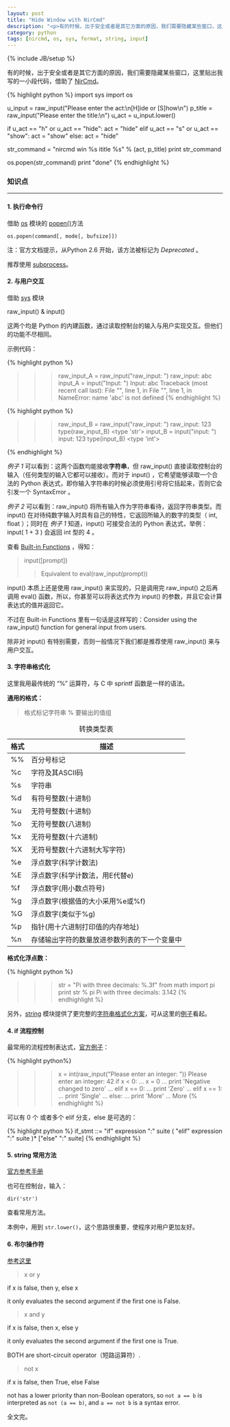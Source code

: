 ```yaml
---
layout: post
title: "Hide Window with NirCmd"
description: "<p>有的时候，出于安全或者是其它方面的原因，我们需要隐藏某些窗口，这里贴出我写的一小段代码，借助了 NirCmd。</p><p>程序不怕小，小程序也有很多的拓展空间，基础从来都是重要的。</p><p>勿在浮沙筑高台。</p>"
category: python
tags: [nircmd, os, sys, format, string, input]
---
```

{% include JB/setup %}

有的时候，出于安全或者是其它方面的原因，我们需要隐藏某些窗口，这里贴出我写的一小段代码，借助了 [NirCmd](http://www.nirsoft.net/utils/nircmd.html)。

{% highlight python %}
import sys
import os

u_input =  raw_input("Please enter the act:\n[H]ide or [S]how\n")
p_title =  raw_input("Please enter the title:\n")
u_act   =  u_input.lower()

if u_act == "h" or u_act == "hide":
	act = "hide"
elif u_act == "s" or u_act == "show":
	act = "show"
else:
	act = "hide"

str_command = "nircmd win %s ititle %s" % (act, p_title)
print str_command

os.popen(str_command)
print "done"
{% endhighlight %}


### 知识点
----


#### 1. 执行命令行

借助 [os](http://docs.python.org/2.7/library/os.html) 模块的 [popen()](http://docs.python.org/2.7/library/os.html#os.popen)方法

`os.popen(command[, mode[, bufsize]])`

注：官方文档提示，从Python 2.6 开始，该方法被标记为 *Deprecated* 。

推荐使用 [subprocess](http://docs.python.org/2.7/library/subprocess.html#module-subprocess)。

####  2. 与用户交互

借助 [sys](http://docs.python.org/2.7/library/sys.html) 模块

raw_input() & input()

这两个均是 Python 的内建函数，通过读取控制台的输入与用户实现交互。但他们的功能不尽相同。

示例代码：

{% highlight python %}
>>> raw_input_A = raw_input("raw_input: ")
 raw_input: abc
 >>> input_A = input("Input: ")
Input: abc
Traceback (most recent call last):
  File "<stdin>", line 1, in <module>
  File "<string>", line 1, in <module>
NameError: name 'abc' is not defined
{% endhighlight %}

{% highlight python %}
>>> raw_input_B = raw_input("raw_input: ")
 raw_input: 123
  >>> type(raw_input_B)
  <type 'str'>
 >>> input_B = input("input: ")
 input: 123
 >>> type(input_B)
 <type 'int'>
 >>>
{% endhighlight %}

*例子 1* 可以看到：这两个函数均能接收**字符串**，但 raw_input() 直接读取控制台的输入（任何类型的输入它都可以接收）。而对于 input() ，它希望能够读取一个合法的 Python 表达式，即你输入字符串的时候必须使用引号将它括起来，否则它会引发一个 SyntaxError 。

*例子 2* 可以看到：raw_input() 将所有输入作为字符串看待，返回字符串类型。而 input() 在对待纯数字输入时具有自己的特性，它返回所输入的数字的类型（ int, float ）；同时在 *例子 1* 知道，input() 可接受合法的 Python 表达式，举例：input( 1 + 3 ) 会返回 int 型的 4 。

查看 [Built-in Functions](http://docs.python.org/2/library/functions.html?highlight=input#built-in-functions) ，得知：


>input(\[prompt])
>>Equivalent to eval(raw_input(prompt))

input() 本质上还是使用 raw_input() 来实现的，只是调用完 raw_input() 之后再调用 eval() 函数，所以，你甚至可以将表达式作为 input() 的参数，并且它会计算表达式的值并返回它。

不过在 Built-in Functions 里有一句话是这样写的：Consider using the raw_input() function for general input from users.

除非对 input() 有特别需要，否则一般情况下我们都是推荐使用 raw_input() 来与用户交互。

#### 3. 字符串格式化

这里我用最传统的 “%” 运算符，与 C 中 sprintf 函数是一样的语法。

**通用的格式：**

>格式标记字符串 % 要输出的值组


<table class="table table-bordered table-striped table-hover">
<caption>转换类型表</caption>
<thead>
		<tr>
			<th>
				格式
			</th>
			<th>
				描述
			</th>
		</tr>
	</thead>
	<tbody>
		<tr>
			<td>
				%%
			</td>
			<td>
				百分号标记
			</td>
		</tr>
		<tr>
			<td>
				%c
			</td>
			<td>
				字符及其ASCII码
			</td>
		</tr>
		<tr>
			<td>
				%s
			</td>
			<td>
				字符串
			</td>
		</tr>
		<tr>
			<td>
				%d
			</td>
			<td>
				有符号整数(十进制)
			</td>
		</tr>
		<tr>
			<td>
				%u
			</td>
			<td>
				无符号整数(十进制)
			</td>
		</tr>
		<tr>
			<td>
				%o
			</td>
			<td>
				无符号整数(八进制)
			</td>
		</tr>
		<tr>
			<td>
				%x
			</td>
			<td>
				无符号整数(十六进制)
			</td>
		</tr>
		<tr>
			<td>
				%X
			</td>
			<td>
				无符号整数(十六进制大写字符)
			</td>
		</tr>
		<tr>
			<td>
				%e
			</td>
			<td>
				浮点数字(科学计数法)
			</td>
		</tr>
		<tr>
			<td>
				%E
			</td>
			<td>
				浮点数字(科学计数法，用E代替e)
			</td>
		</tr>
		<tr>
			<td>
				%f
			</td>
			<td>
				浮点数字(用小数点符号)
			</td>
		</tr>
		<tr>
			<td>
				%g
			</td>
			<td>
				浮点数字(根据值的大小采用%e或%f)
			</td>
		</tr>
		<tr>
			<td>
				%G
			</td>
			<td>
				浮点数字(类似于%g)
			</td>
		</tr>
		<tr>
			<td>
				%p
			</td>
			<td>
				指针(用十六进制打印值的内存地址)
			</td>
		</tr>
		<tr>
			<td>
				%n
			</td>
			<td>
				存储输出字符的数量放进参数列表的下一个变量中
			</td>
		</tr>
	</tbody>

</table>  


**格式化浮点数：**

{% highlight python %}
>>> str = "Pi with three decimals: %.3f"
>>> from math import pi
>>> print str % pi
Pi with three decimals: 3.142
{% endhighlight %}

另外，[string](http://docs.python.org/2/library/string.html) 模块提供了更完整的[字符串格式化方案](http://docs.python.org/2/library/string.html#string-formatting)，可从这里的[例子](http://docs.python.org/2/library/string.html#format-examples)看起。

#### 4. if 流程控制

最常用的流程控制表达式，[官方例子](http://docs.python.org/2/tutorial/controlflow.html#if-statements)：

{% highlight python%}
>>> x = int(raw_input("Please enter an integer: "))
Please enter an integer: 42
>>> if x < 0:
...      x = 0
...      print 'Negative changed to zero'
... elif x == 0:
...      print 'Zero'
... elif x == 1:
...      print 'Single'
... else:
...      print 'More'
...
More
{% endhighlight %}

可以有 0 个 或者多个 elif 分支，else 是可选的：

{% highlight python %}
if_stmt ::=  "if" expression ":" suite
             ( "elif" expression ":" suite )*
             ["else" ":" suite]
{% endhighlight %}

#### 5. string 常用方法

[官方参考手册](http://docs.python.org/2/library/stdtypes.html#string-methods)

也可在控制台，输入：

`dir('str')`

查看常用方法。

本例中，用到 `str.lower()`，这个思路很重要，使程序对用户更加友好。

#### 6. 布尔操作符


[参考这里](http://docs.python.org/2/library/stdtypes.html#boolean-operations-and-or-not)

>x or y	

if x is false, then y, else x

it only evaluates the second argument if the first one is False.

>x and y	

if x is false, then x, else y

it only evaluates the second argument if the first one is True.

BOTH are short-circuit operator（短路运算符）.

>not x	

if x is false, then True, else False

not has a lower priority than non-Boolean operators, so `not a == b` is interpreted as `not (a == b)`, and `a == not b` is a syntax error.

全文完。











